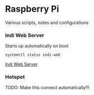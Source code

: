 # Raspberry Pi

Various scripts, notes and configurations

### Indi Web Server
Starts up automatically on boot

```bash
systemctl status indi-web
```

[Indi Web Server](http://10.42.0.1:8624/)


### Hotspot

TODO: Make this connect automatically!!!